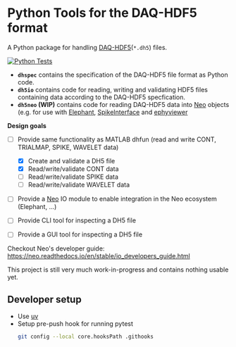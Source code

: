# Python Tools for the DAQ-HDF5 format

A Python package for handling
[DAQ-HDF5](https://github.com/cog-neurophys-lab/DAQ-HDF5)(`*.dh5`) files. 

[![Python Tests](https://github.com/cog-neurophys-lab/dh5io/actions/workflows/python-tests.yml/badge.svg)](https://github.com/cog-neurophys-lab/dh5io/actions/workflows/python-tests.yml)

- **`dhspec`** contains the specification of the DAQ-HDF5 file format as Python code.
- **`dh5io`** contains code for reading, writing and validating HDF5 files containing data
  according to the DAQ-HDF5 specfication.
- **`dh5neo` (WIP)** contains code for reading DAQ-HDF5 data into
  [Neo](https://github.com/NeuralEnsemble/python-neo) objects (e.g. for use with [Elephant](https://elephant.readthedocs.io/en/latest/index.html), [SpikeInterface](https://spikeinterface.readthedocs.io) and [ephyviewer](https://ephyviewer.readthedocs.io/)

**Design goals**

- [ ] Provide same functionality as MATLAB dhfun (read and write CONT, TRIALMAP, SPIKE, WAVELET data)
  - [X] Create and validate a DH5 file
  - [X] Read/write/validate CONT data 
  - [ ] Read/write/validate SPIKE data 
  - [ ] Read/write/validate WAVELET data 
- [ ] Provide a [Neo](https://github.com/NeuralEnsemble/python-neo) IO module to enable integration in the Neo ecosystem (Elephant, ...)
- [ ] Provide CLI tool for inspecting a DH5 file
- [ ] Provide a GUI tool for inspecting a DH5 file


Checkout Neo's developer guide: https://neo.readthedocs.io/en/stable/io_developers_guide.html

This project is still very much work-in-progress and contains nothing usable yet.


## Developer setup

- Use [uv](https://docs.astral.sh/uv)
- Setup pre-push hook for running pytest 
  ```bash
  git config --local core.hooksPath .githooks
  ```